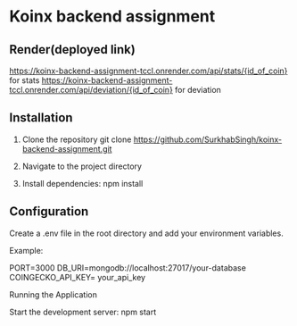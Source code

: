 # Koinx backend assignment 
## Render(deployed link)
https://koinx-backend-assignment-tccl.onrender.com/api/stats/{id_of_coin} for stats
https://koinx-backend-assignment-tccl.onrender.com/api/deviation/{id_of_coin} for deviation 
## Installation

1. Clone the repository
git clone https://github.com/SurkhabSingh/koinx-backend-assignment.git

2. Navigate to the project directory

3. Install dependencies: npm install

## Configuration
Create a .env file in the root directory and add your environment variables. 

Example:

PORT=3000
DB_URI=mongodb://localhost:27017/your-database
COINGECKO_API_KEY= your_api_key

Running the Application

Start the development server: npm start










